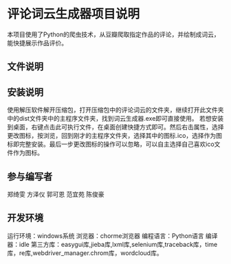 # 评论词云生成器项目说明
本项目使用了Python的爬虫技术，从豆瓣爬取指定作品的评论，并绘制成词云，能快捷展示作品评价。
## 文件说明

## 安装说明
使用解压软件解开压缩包，打开压缩包中的评论词云的文件夹，继续打开此文件夹中的dist文件夹中的主程序文件夹，找到词云生成器.exe即可直接使用。
若想安装到桌面，右键点击此可执行文件，在桌面创建快捷方式即可。然后右击属性，选择更改图标，按浏览，回到刚才的主程序文件夹，选择其中的图标.ico，选择作为图标即完整安装。最后一步更改图标的操作可以忽略，可以自主选择自己喜欢ico文件作为图标。
## 参与编写者
郑绮雯 方泽仪 郭可恩 范宜苑 陈俊豪 
## 开发环境
运行环境：windows系统
浏览器：chorme浏览器
编程语言：Python语言
编译器：idle
第三方库：easygui库,jieba库,lxml库,selenium库,traceback库，time库，re库,webdriver_manager.chrom库，wordcloud库。
